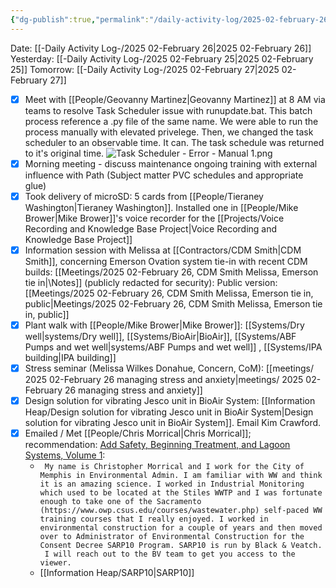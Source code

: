 ```yaml
---
{"dg-publish":true,"permalink":"/daily-activity-log/2025-02-february-26/","noteIcon":"","created":"2025-05-20T09:18:15.502-05:00"}
---
```


Date: [[-Daily Activity Log-/2025 02-February 26\|2025 02-February 26]]
Yesterday: [[-Daily Activity Log-/2025 02-February 25\|2025 02-February 25]]
Tomorrow: [[-Daily Activity Log-/2025 02-February 27\|2025 02-February 27]]

- [x] Meet with [[People/Geovanny Martinez\|Geovanny Martinez]] at 8 AM via teams to resolve Task Scheduler issue with runupdate.bat. This batch process reference a .py file of the same name. We were able to run the process manually with elevated privelege. Then, we changed the task scheduler to an observable time. It can. The task schedule was returned to it's original time.  ![Task Scheduler - Error - Manual 1.png](/img/user/Task%20Scheduler%20-%20Error%20-%20Manual%201.png)
- [x] Morning meeting - discuss maintenance ongoing training with external influence with Path (Subject matter PVC schedules and appropriate glue)
- [x] Took delivery of microSD: 5 cards from [[People/Tieraney Washington\|Tieraney Washington]]. Installed one in [[People/Mike Brower\|Mike Brower]]'s voice recorder for the [[Projects/Voice Recording and Knowledge Base Project\|Voice Recording and Knowledge Base Project]]
- [x] Information session with Melissa at [[Contractors/CDM Smith\|CDM Smith]], concerning Emerson Ovation system tie-in with recent CDM builds: [[Meetings/2025 02-February 26, CDM Smith Melissa, Emerson tie in\|\Notes]] (publicly redacted for security): Public version: [[Meetings/2025 02-February 26, CDM Smith Melissa, Emerson tie in, public\|Meetings/2025 02-February 26, CDM Smith Melissa, Emerson tie in, public]]
- [x] Plant walk with [[People/Mike Brower\|Mike Brower]]: [[Systems/Dry well\|systems/Dry well]], [[Systems/BioAir\|BioAir]], [[Systems/ABF Pumps and wet well\|systems/ABF Pumps and wet well]] , [[Systems/IPA building\|IPA building]]
- [x] Stress seminar (Melissa Wilkes Donahue, Concern, CoM): [[meetings/ 2025 02-February 26 managing stress and anxiety\|meetings/ 2025 02-February 26 managing stress and anxiety]] 
- [x] Design solution for vibrating Jesco unit in BioAir System: [[Information Heap/Design solution for vibrating Jesco unit in BioAir System\|Design solution for vibrating Jesco unit in BioAir System]]. Email Kim Crawford.
- [x] Emailed / Met [[People/Chris Morrical\|Chris Morrical]]; recommendation: [Add Safety, Beginning Treatment, and Lagoon Systems, Volume 1](https://www.owp.csus.edu/cart/add-course.php?id=1824&fee15902=1): 
	- ``` My name is Christopher Morrical and I work for the City of Memphis in Environmental Admin. I am familiar with WW and think it is an amazing science. I worked in Industrial Monitoring which used to be located at the Stiles WWTP and I was fortunate enough to take one of the Sacramento (https://www.owp.csus.edu/courses/wastewater.php) self-paced WW training courses that I really enjoyed. I worked in environmental construction for a couple of years and then moved over to Administrator of Environmental Construction for the Consent Decree SARP10 Program. SARP10 is run by Black & Veatch.  I will reach out to the BV team to get you access to the viewer.```
	- [[Information Heap/SARP10\|SARP10]]